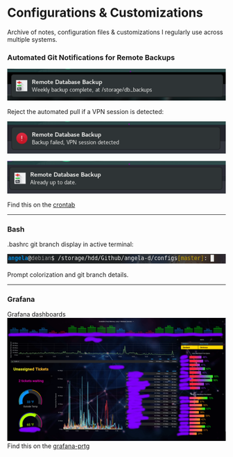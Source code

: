 # Configurations &amp; Customizations
Archive of notes, configuration files &amp; customizations I regularly use across multiple systems.

### Automated Git Notifications for Remote Backups

![git output](img/git-output.png)

Reject the automated pull if a VPN session is detected:

![git output](img/git-fail.png)

![git output](img/git-up-to-date.png)

Find this on the [crontab](sysadmin/crons)

***

### Bash
.bashrc git branch display in active terminal:

![bashrc git branch](img/bashrc.png)

Prompt colorization and git branch details.
***
### Grafana
Grafana dashboards
![Grafana board](grafana-prtg/img/grafana-prtg.png)
Find this on the [grafana-prtg](grafana-prtg)
